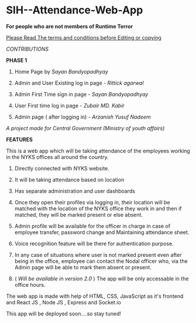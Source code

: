 # SIH--Attendance-Web-App

**For people who are not members of Runtime Terror**

[Please Read The terms and conditions before Editing or copying](https://github.com/The-Runtime-Terror/SIH--Attendance-Web-App/blob/master/Terms%20and%20Conditions.md)

*CONTRIBUTIONS*

**PHASE 1**

1. Home Page by *Sayan Bandyopadhyay*

2. Admin and User Existing log in page - *Rittick agarwal*

3. Admin First Time sign in page - *Sayan Bandyopadhyay*

4. User First time log in page - *Zubair MD. Kabir*

5. Admin page ( after logging in) - *Arzanish Yusuf Nadeem*
     
*A project made for Central Government (Ministry of youth affairs)*

**FEATURES**

This is a web app which will be taking attendance of the employees working in the NYKS offices all around the country.

1. Directly connected with NYKS website.
 
2. It will be taking attendance based on location

3. Has separate administration and user dashboards 

4. Once they open their profiles via logging in, their location will be matched with the location of the NYKS office they work in and then if matched, they will be marked present or else absent.

5. Admin profile will be available for the officer in charge in case of employee transfer, password change and Maintaining attendance sheet.

6. Voice recognition feature will be there for authentication purpose.

7. In any case of situations where user is not marked present even after being in the office, employee can contact the Nodal officer who, via the Admin page will be able to mark them absent or present. 

8. ( *Will be available in version 2.0* ) The app will be only accessable in the office hours.


The web app is made with help of HTML, CSS, JavaScript as it's frontend and React JS , Node JS , Express and Socket.io

This app will be deployed soon....so stay tuned! 

